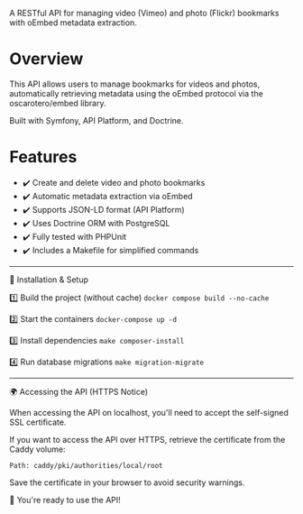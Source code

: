 A RESTful API for managing video (Vimeo) and photo (Flickr) bookmarks with oEmbed metadata extraction.

# Overview #

This API allows users to manage bookmarks for videos and photos, automatically retrieving metadata using the oEmbed protocol via the oscarotero/embed library.

Built with Symfony, API Platform, and Doctrine.

# Features #

- ✔️ Create and delete video and photo bookmarks
- ✔️ Automatic metadata extraction via oEmbed
- ✔️ Supports JSON-LD format (API Platform)
- ✔️ Uses Doctrine ORM with PostgreSQL
- ✔️ Fully tested with PHPUnit
- ✔️ Includes a Makefile for simplified commands

---------------------------

🔧 Installation & Setup

1️⃣ Build the project (without cache)
```docker compose build --no-cache```

2️⃣ Start the containers
```docker-compose up -d```

3️⃣ Install dependencies
```make composer-install```

4️⃣ Run database migrations
```make migration-migrate```

---------------------------

🌍 Accessing the API (HTTPS Notice)

When accessing the API on localhost, you'll need to accept the self-signed SSL certificate.

If you want to access the API over HTTPS, retrieve the certificate from the Caddy volume:

```Path: caddy/pki/authorities/local/root```

Save the certificate in your browser to avoid security warnings.

🚀 You're ready to use the API!
